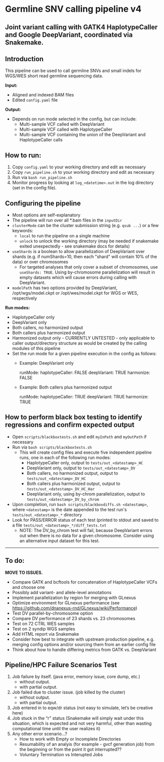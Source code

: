 # Germline SNV calling pipeline v4
## Joint variant calling with GATK4 HaplotypeCaller and Google DeepVariant, coordinated via Snakemake.


## Introduction

This pipeline can be used to call germline SNVs and small indels for WGS/WES short read germline sequencing data.  

__Input:__
- Aligned and indexed BAM files
- Edited `config.yaml` file

__Output:__
- Depends on run mode selected in the config, but can include:
  - Multi-sample VCF called with DeepVariant
  - Multi-sample VCF called with HaplotypeCaller
  - Multi-sample VCF containing the union of the DeepVariant and HaplotypeCaller calls

## How to run:

1. Copy `config.yaml` to your working directory and edit as necessary
2. Copy `run_pipeline.sh` to your working directory and edit as necessary
3. Run via `bash run_pipeline.sh`
4. Monitor progress by looking at `log_<datetime>.out` in the log directory (set in the config file).

## Configuring the pipeline

- Most options are self-explanatory
- The pipeline will run over all *.bam files in the `inputDir`
- `clusterMode` can be the cluster submission string (e.g. `qsub ...`) or a few keywords:
  - `local` to run the pipeline on a single machine
  - `unlock` to unlock the working directory (may be needed if snakemake exited unexpectedly - see snakemake docs for details)
- `useShards` is a boolean to allow parallelization of DeepVariant over shards (e.g. if numShards=10, then each "shard" will contain 10% of the data) or over chromosomes
  - For targeted analyses that only cover a subset of chromosomes, use `useShards: TRUE`.  Using by-chromosome parallelization will result in empty datasets which will cause errors during calling with DeepVariant.
- `modelPath` has two options provided by DeepVariant, /opt/wgs/model.ckpt or /opt/wes/model.ckpt for WGS or WES, respectively


__Run modes:__
- HaplotypeCaller only
- DeepVariant only
- Both callers, no harmonized output
- Both callers plus harmonized output
- Harmonized output only - CURRENTLY UNTESTED - only applicable to caller output/directory structure as would be created by the calling modules of this pipeline
- Set the run mode for a given pipeline execution in the config as follows:
  - Example: DeepVariant only

      runMode:
        haplotypeCaller: FALSE
        deepVariant: TRUE
        harmonize: FALSE

  - Example: Both callers plus harmonized output

      runMode:
        haplotypeCaller: TRUE
        deepVariant: TRUE
        harmonize: TRUE


## How to perform black box testing to identify regressions and confirm expected output

- Open `scripts/blackboxtests.sh` and edit `myInPath` and `myOutPath` if necessary
- Run via `bash scripts/blackboxtests.sh`
  - This will create config files and execute five independent pipeline runs, one in each of the following run modes:
    - HaplotypeCaller only, output to `tests/out_<datestamp>_HC`
    - DeepVariant only, output to `tests/out_<datestamp>_DV`
    - Both callers, no harmonized output, output to `tests/out_<datestamp>_DV_HC`
    - Both callers plus harmonized output, output to `tests/out_<datestamp>_DV_HC_Har`
    - DeepVariant only, using by-chrom parallelization, output to `tests/out_<datestamp>_DV_by_chrom`
- Upon completion, run `bash scripts/blackboxdiffs.sh <datestamp>`, where `<datestamp>` is the date appended to the test run's `tests/out_<datestamp>_*` directory
- Look for PASS/ERROR status of each test (printed to stdout and saved to a file `tests/out_<datestamp>_*/diff_tests.txt`
  - NOTE: The DV_by_chrom test will fail, because DeepVariant errors out when there is no data for a given chromosome.  Consider using an alternative input dataset for this test.







------------------------------------------------


## To do:
__MOVE TO ISSUES.__
- Compare GATK and bcftools for concatenation of HaplotypeCaller VCFs and choose one
- Possibly add variant- and allele-level annotations
- Implement parallelization by region for merging with GLnexus
- Optimize environment for GLnexus performance (see https://github.com/dnanexus-rnd/GLnexus/wiki/Performance)
- Test DV parallel-by-chromosome option
- Compare DV performance of 23 shards vs. 23 chromosomes
- Test on 72 CTRL WES samples
- Test on 2 syndip WGS samples
- Add HTML report via Snakemake
- Consider how best to integrate with upstream production pipeline, e.g. merging config options and/or sourcing them from an earlier config file
- Think about how to handle differing metrics from GATK vs. DeepVariant



## Pipeline/HPC Failure Scenarios Test 
  1. Job failure by itself. (java error, memory issue, core dump, etc.)
      + without output.
      + with partial output.
  2. Job failed due to cluster issue. (job killed by the cluster)
      + without output.
      + with partial output.
  3. Job entered in to eqw/dr status (not easy to simulate, let’s be creative here)
  4. Job stuck in the “r” status (Snakemake will simply wait under this situation, which is expected and not very harmful, other than wasting computational time until the user realizes it)   
  5. Any other error scenario…?
      + How to work with Empty or Incomplete Directories
      + Resumability of an analyis (for example - gvcf generation job) from the beginning or from the point it got interrupted??
      + Voluntary Termination vs Interupted Jobs